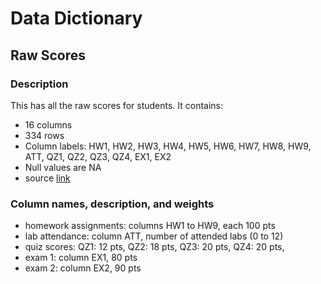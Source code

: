 
Data Dictionary
===============

Raw Scores
----------------------

### Description

This has all the raw scores for students. It contains:

-   16 columns
-   334 rows
-   Column labels: HW1, HW2, HW3, HW4, HW5, HW6, HW7, HW8, HW9, ATT, QZ1, QZ2, QZ3, QZ4, EX1, EX2
-   Null values are NA
-   source [link](https://github.com/ucb-stat133/stat133-fall-2017/blob/master/data/rawscores.csv)

### Column names, description, and weights

- homework assignments: columns HW1 to HW9, each 100 pts
- lab attendance: column ATT, number of attended labs (0 to 12)
- quiz scores:
 QZ1: 12 pts, 
 QZ2: 18 pts, 
 QZ3: 20 pts, 
 QZ4: 20 pts, 
- exam 1: column EX1, 80 pts
- exam 2: column EX2, 90 pts

